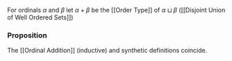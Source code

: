 For ordinals $\alpha$ and $\beta$ let $\alpha+\beta$ be the [[Order Type]] of $\alpha \sqcup \beta$ ([[Disjoint Union of Well Ordered Sets]])

### Proposition
The [[Ordinal Addition]] (inductive) and synthetic definitions coincide.